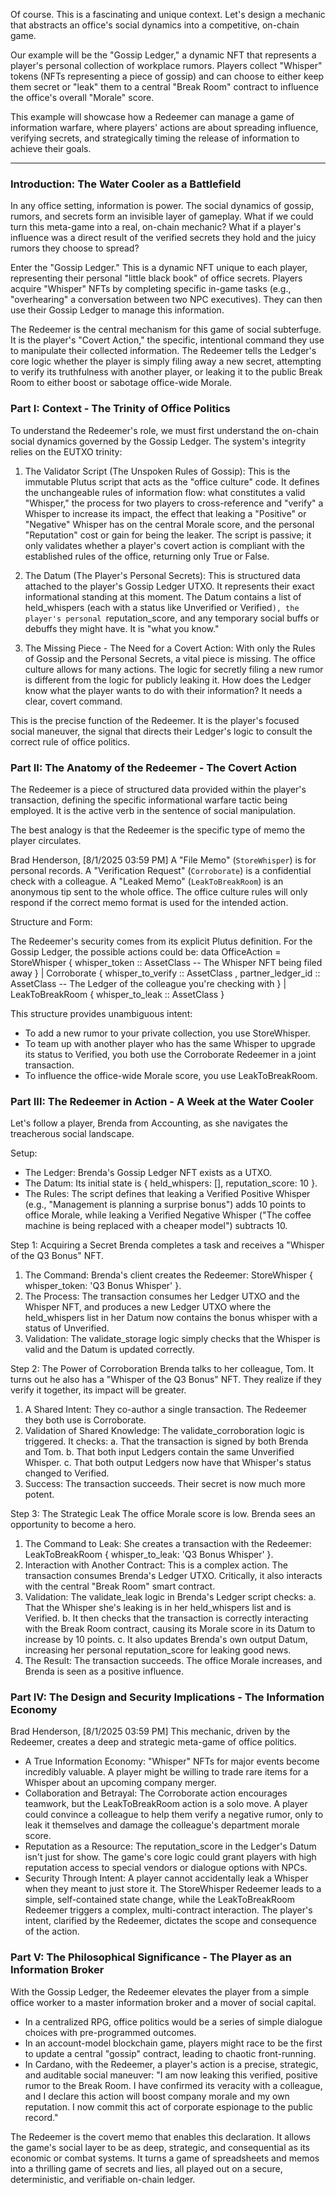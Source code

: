 Of course. This is a fascinating and unique context. Let's design a mechanic that abstracts an office's social dynamics into a competitive, on-chain game.

Our example will be the "Gossip Ledger," a dynamic NFT that represents a player's personal collection of workplace rumors. Players collect "Whisper" tokens (NFTs representing a piece of gossip) and can choose to either keep them secret or "leak" them to a central "Break Room" contract to influence the office's overall "Morale" score.

This example will showcase how a Redeemer can manage a game of information warfare, where players' actions are about spreading influence, verifying secrets, and strategically timing the release of information to achieve their goals.

***

### Introduction: The Water Cooler as a Battlefield

In any office setting, information is power. The social dynamics of gossip, rumors, and secrets form an invisible layer of gameplay. What if we could turn this meta-game into a real, on-chain mechanic? What if a player's influence was a direct result of the verified secrets they hold and the juicy rumors they choose to spread?

Enter the "Gossip Ledger." This is a dynamic NFT unique to each player, representing their personal "little black book" of office secrets. Players acquire "Whisper" NFTs by completing specific in-game tasks (e.g., "overhearing" a conversation between two NPC executives). They can then use their Gossip Ledger to manage this information.

The Redeemer is the central mechanism for this game of social subterfuge. It is the player's "Covert Action," the specific, intentional command they use to manipulate their collected information. The Redeemer tells the Ledger's core logic whether the player is simply filing away a new secret, attempting to verify its truthfulness with another player, or leaking it to the public Break Room to either boost or sabotage office-wide Morale.

### Part I: Context - The Trinity of Office Politics

To understand the Redeemer's role, we must first understand the on-chain social dynamics governed by the Gossip Ledger. The system's integrity relies on the EUTXO trinity:

1.  The Validator Script (The Unspoken Rules of Gossip): This is the immutable Plutus script that acts as the "office culture" code. It defines the unchangeable rules of information flow: what constitutes a valid "Whisper," the process for two players to cross-reference and "verify" a Whisper to increase its impact, the effect that leaking a "Positive" or "Negative" Whisper has on the central Morale score, and the personal "Reputation" cost or gain for being the leaker. The script is passive; it only validates whether a player's covert action is compliant with the established rules of the office, returning only True or False.

2.  The Datum (The Player's Personal Secrets): This is structured data attached to the player's Gossip Ledger UTXO. It represents their exact informational standing at this moment. The Datum contains a list of held_whispers (each with a status like Unverified or Verified`), the player's personal `reputation_score, and any temporary social buffs or debuffs they might have. It is "what you know."

3.  The Missing Piece - The Need for a Covert Action: With only the Rules of Gossip and the Personal Secrets, a vital piece is missing. The office culture allows for many actions. The logic for secretly filing a new rumor is different from the logic for publicly leaking it. How does the Ledger know what the player wants to do with their information? It needs a clear, covert command.

This is the precise function of the Redeemer. It is the player's focused social maneuver, the signal that directs their Ledger's logic to consult the correct rule of office politics.

### Part II: The Anatomy of the Redeemer - The Covert Action

The Redeemer is a piece of structured data provided within the player's transaction, defining the specific informational warfare tactic being employed. It is the active verb in the sentence of social manipulation.

The best analogy is that the Redeemer is the specific type of memo the player circulates.

Brad Henderson, [8/1/2025 03:59 PM]
A "File Memo" (`StoreWhisper`) is for personal records. A "Verification Request" (`Corroborate`) is a confidential check with a colleague. A "Leaked Memo" (`LeakToBreakRoom`) is an anonymous tip sent to the whole office. The office culture rules will only respond if the correct memo format is used for the intended action.

Structure and Form:

The Redeemer's security comes from its explicit Plutus definition. For the Gossip Ledger, the possible actions could be:
data OfficeAction = StoreWhisper
    { whisper_token :: AssetClass -- The Whisper NFT being filed away
    }
    | Corroborate
    { whisper_to_verify :: AssetClass
    , partner_ledger_id :: AssetClass -- The Ledger of the colleague you're checking with
    }
    | LeakToBreakRoom
    { whisper_to_leak :: AssetClass
    }

This structure provides unambiguous intent:

*   To add a new rumor to your private collection, you use StoreWhisper.
*   To team up with another player who has the same Whisper to upgrade its status to Verified, you both use the Corroborate Redeemer in a joint transaction.
*   To influence the office-wide Morale score, you use LeakToBreakRoom.

### Part III: The Redeemer in Action - A Week at the Water Cooler

Let's follow a player, Brenda from Accounting, as she navigates the treacherous social landscape.

Setup:
*   The Ledger: Brenda's Gossip Ledger NFT exists as a UTXO.
*   The Datum: Its initial state is { held_whispers: [], reputation_score: 10 }.
*   The Rules: The script defines that leaking a Verified Positive Whisper (e.g., "Management is planning a surprise bonus") adds 10 points to office Morale, while leaking a Verified Negative Whisper ("The coffee machine is being replaced with a cheaper model") subtracts 10.

Step 1: Acquiring a Secret
Brenda completes a task and receives a "Whisper of the Q3 Bonus" NFT.
1.  The Command: Brenda's client creates the Redeemer: StoreWhisper { whisper_token: 'Q3 Bonus Whisper' }.
2.  The Process: The transaction consumes her Ledger UTXO and the Whisper NFT, and produces a new Ledger UTXO where the held_whispers list in her Datum now contains the bonus whisper with a status of Unverified.
3.  Validation: The validate_storage logic simply checks that the Whisper is valid and the Datum is updated correctly.

Step 2: The Power of Corroboration
Brenda talks to her colleague, Tom. It turns out he also has a "Whisper of the Q3 Bonus" NFT. They realize if they verify it together, its impact will be greater.
1.  A Shared Intent: They co-author a single transaction. The Redeemer they both use is Corroborate.
2.  Validation of Shared Knowledge: The validate_corroboration logic is triggered. It checks:
    a.  That the transaction is signed by both Brenda and Tom.
    b.  That both input Ledgers contain the same Unverified Whisper.
    c.  That both output Ledgers now have that Whisper's status changed to Verified.
3.  Success: The transaction succeeds. Their secret is now much more potent.

Step 3: The Strategic Leak
The office Morale score is low. Brenda sees an opportunity to become a hero.
1.  The Command to Leak: She creates a transaction with the Redeemer: LeakToBreakRoom { whisper_to_leak: 'Q3 Bonus Whisper' }.
2.  Interaction with Another Contract: This is a complex action. The transaction consumes Brenda's Ledger UTXO. Critically, it also interacts with the central "Break Room" smart contract.
3.  Validation: The validate_leak logic in Brenda's Ledger script checks:
    a.  That the Whisper she's leaking is in her held_whispers list and is Verified.
    b.  It then checks that the transaction is correctly interacting with the Break Room contract, causing its Morale score in its Datum to increase by 10 points.
    c.  It also updates Brenda's own output Datum, increasing her personal reputation_score for leaking good news.
4.  The Result: The transaction succeeds. The office Morale increases, and Brenda is seen as a positive influence.

### Part IV: The Design and Security Implications - The Information Economy

Brad Henderson, [8/1/2025 03:59 PM]
This mechanic, driven by the Redeemer, creates a deep and strategic meta-game of office politics.

*   A True Information Economy: "Whisper" NFTs for major events become incredibly valuable. A player might be willing to trade rare items for a Whisper about an upcoming company merger.
*   Collaboration and Betrayal: The Corroborate action encourages teamwork, but the LeakToBreakRoom action is a solo move. A player could convince a colleague to help them verify a negative rumor, only to leak it themselves and damage the colleague's department morale score.
*   Reputation as a Resource: The reputation_score in the Ledger's Datum isn't just for show. The game's core logic could grant players with high reputation access to special vendors or dialogue options with NPCs.
*   Security Through Intent: A player cannot accidentally leak a Whisper when they meant to just store it. The StoreWhisper Redeemer leads to a simple, self-contained state change, while the LeakToBreakRoom Redeemer triggers a complex, multi-contract interaction. The player's intent, clarified by the Redeemer, dictates the scope and consequence of the action.

### Part V: The Philosophical Significance - The Player as an Information Broker

With the Gossip Ledger, the Redeemer elevates the player from a simple office worker to a master information broker and a mover of social capital.

*   In a centralized RPG, office politics would be a series of simple dialogue choices with pre-programmed outcomes.
*   In an account-model blockchain game, players might race to be the first to update a central "gossip" contract, leading to chaotic front-running.
*   In Cardano, with the Redeemer, a player's action is a precise, strategic, and auditable social maneuver: "I am now leaking this verified, positive rumor to the Break Room. I have confirmed its veracity with a colleague, and I declare this action will boost company morale and my own reputation. I now commit this act of corporate espionage to the public record."

The Redeemer is the covert memo that enables this declaration. It allows the game's social layer to be as deep, strategic, and consequential as its economic or combat systems. It turns a game of spreadsheets and memos into a thrilling game of secrets and lies, all played out on a secure, deterministic, and verifiable on-chain ledger.